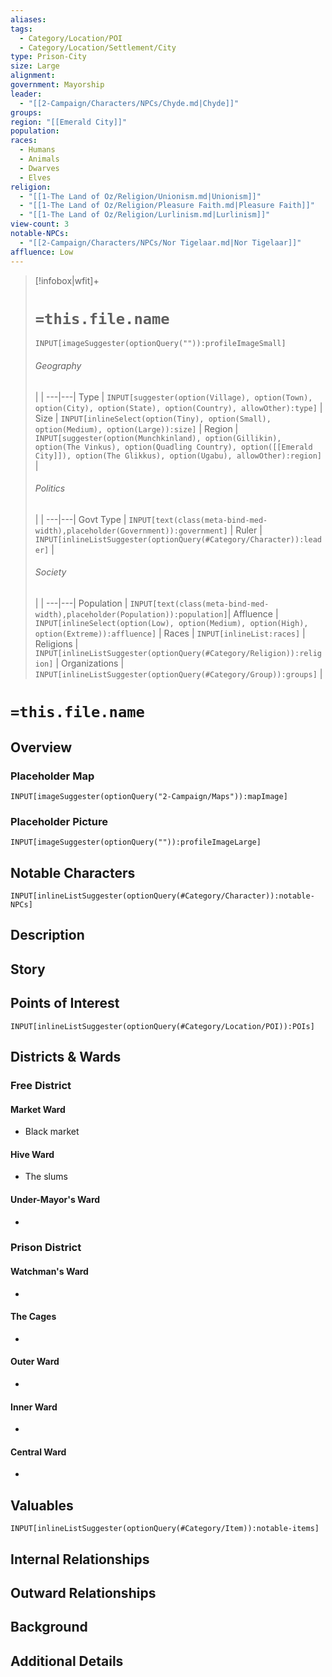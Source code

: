 ```yaml
---
aliases: 
tags:
  - Category/Location/POI
  - Category/Location/Settlement/City
type: Prison-City
size: Large
alignment: 
government: Mayorship
leader:
  - "[[2-Campaign/Characters/NPCs/Chyde.md|Chyde]]"
groups: 
region: "[[Emerald City]]"
population: 
races:
  - Humans
  - Animals
  - Dwarves
  - Elves
religion:
  - "[[1-The Land of Oz/Religion/Unionism.md|Unionism]]"
  - "[[1-The Land of Oz/Religion/Pleasure Faith.md|Pleasure Faith]]"
  - "[[1-The Land of Oz/Religion/Lurlinism.md|Lurlinism]]"
view-count: 3
notable-NPCs:
  - "[[2-Campaign/Characters/NPCs/Nor Tigelaar.md|Nor Tigelaar]]"
affluence: Low
---
```


> [!infobox|wfit]+
> # `=this.file.name`
> `INPUT[imageSuggester(optionQuery("")):profileImageSmall]`
> ###### Geography
>  |   |
> ---|---|
> Type | `INPUT[suggester(option(Village), option(Town), option(City), option(State), option(Country), allowOther):type]` |
> Size | `INPUT[inlineSelect(option(Tiny), option(Small), option(Medium), option(Large)):size]` |
> Region | `INPUT[suggester(option(Munchkinland), option(Gillikin), option(The Vinkus), option(Quadling Country), option([[Emerald City]]), option(The Glikkus), option(Ugabu), allowOther):region]` |
> ###### Politics
>  |   |
> ---|---|
> Govt Type | `INPUT[text(class(meta-bind-med-width),placeholder(Government)):government]` |
> Ruler | `INPUT[inlineListSuggester(optionQuery(#Category/Character)):leader]` |
> ###### Society
>  |   |
> ---|---|
> Population | `INPUT[text(class(meta-bind-med-width),placeholder(Population)):population]`|
> Affluence | `INPUT[inlineSelect(option(Low), option(Medium), option(High), option(Extreme)):affluence]` |
> Races | `INPUT[inlineList:races]` |
> Religions | `INPUT[inlineListSuggester(optionQuery(#Category/Religion)):religion]`  |
> Organizations | `INPUT[inlineListSuggester(optionQuery(#Category/Group)):groups]` |


# `=this.file.name`
## Overview

### Placeholder Map
`INPUT[imageSuggester(optionQuery("2-Campaign/Maps")):mapImage]`

### Placeholder Picture
`INPUT[imageSuggester(optionQuery("")):profileImageLarge]`

## Notable Characters
`INPUT[inlineListSuggester(optionQuery(#Category/Character)):notable-NPCs]`

## Description

## Story

## Points of Interest
`INPUT[inlineListSuggester(optionQuery(#Category/Location/POI)):POIs]`

## Districts & Wards

### Free District

#### Market Ward
- Black market
#### Hive Ward
- The slums
#### Under-Mayor's Ward
- 
### Prison District

#### Watchman's Ward
- 
#### The Cages
- 
#### Outer Ward
- 
#### Inner Ward
- 
#### Central Ward
- 

## Valuables
`INPUT[inlineListSuggester(optionQuery(#Category/Item)):notable-items]`

## Internal Relationships

## Outward Relationships

## Background

## Additional Details


